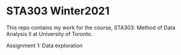 # STA303 Winter2021
This repo contains my work for the course, STA303: Method of Data Analysis II at University of Toronto.

Assignment 1: Data exploration
  
